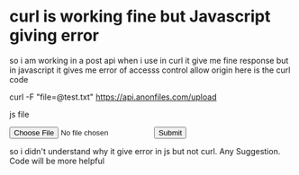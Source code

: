 
# curl is working fine but Javascript giving error

so i am working in a post api when i use in curl it give me fine response but in javascript it gives me error of accesss control allow origin
here is the curl code

curl -F "file=@test.txt" https://api.anonfiles.com/upload


js file
<!DOCTYPE html>
<html lang="en">
<head>
    <meta charset="UTF-8">
    <meta http-equiv="X-UA-Compatible" content="IE=edge">
    <meta name="viewport" content="width=device-width, initial-scale=1.0">
    <title>Document</title>
</head>
<body>
    <form >
        <input type="file" id="file">
        <input type="submit">
    </form>
</body>
<script>

const uploadElement = document.getElementById('file');

// Extract the file (for a single file, always 0 in the list)
const file = uploadElement.files[0];
const form = new FormData();
form.append('file', (file, 'test.txt'));

fetch('https://api.anonfiles.com/upload', {
    method: 'POST',
    body: form
});
</script>
</html>

so i didn't understand why it give error in js but not curl. Any Suggestion. Code will be more helpful

        